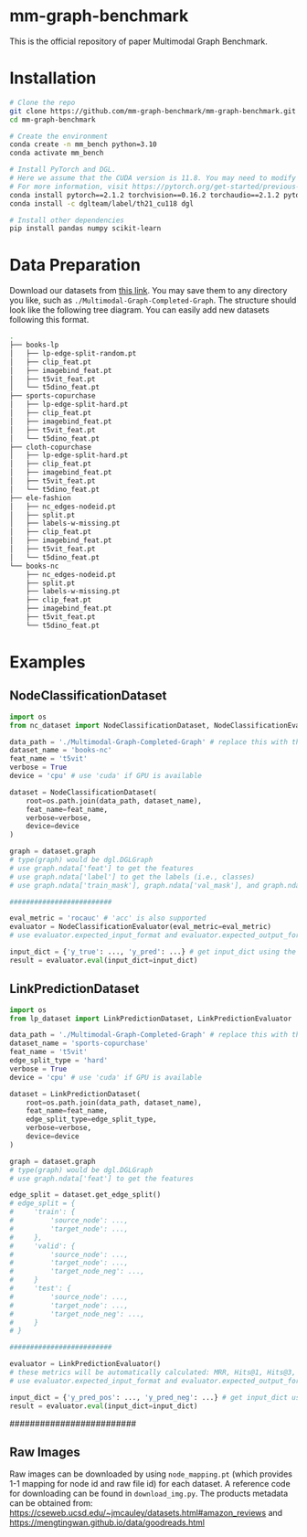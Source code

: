 # mm-graph-benchmark

This is the official repository of paper Multimodal Graph Benchmark.

# Installation

```bash
# Clone the repo
git clone https://github.com/mm-graph-benchmark/mm-graph-benchmark.git
cd mm-graph-benchmark

# Create the environment
conda create -n mm_bench python=3.10
conda activate mm_bench

# Install PyTorch and DGL. 
# Here we assume that the CUDA version is 11.8. You may need to modify this based on your CUDA version. 
# For more information, visit https://pytorch.org/get-started/previous-versions/ and https://www.dgl.ai/pages/start.html
conda install pytorch==2.1.2 torchvision==0.16.2 torchaudio==2.1.2 pytorch-cuda=11.8 -c pytorch -c nvidia
conda install -c dglteam/label/th21_cu118 dgl

# Install other dependencies
pip install pandas numpy scikit-learn
```

# Data Preparation

Download our datasets from [this link](https://huggingface.co/datasets/mm-graph-org/mm-graph). You may save them to any directory you like, such as `./Multimodal-Graph-Completed-Graph`. The structure should look like the following tree diagram. You can easily add new datasets following this format.

```bash
.
├── books-lp
│   ├── lp-edge-split-random.pt
│   ├── clip_feat.pt
│   ├── imagebind_feat.pt
│   ├── t5vit_feat.pt
│   └── t5dino_feat.pt
├── sports-copurchase
│   ├── lp-edge-split-hard.pt
│   ├── clip_feat.pt
│   ├── imagebind_feat.pt
│   ├── t5vit_feat.pt
│   └── t5dino_feat.pt
├── cloth-copurchase
│   ├── lp-edge-split-hard.pt
│   ├── clip_feat.pt
│   ├── imagebind_feat.pt
│   ├── t5vit_feat.pt
│   └── t5dino_feat.pt
├── ele-fashion
│   ├── nc_edges-nodeid.pt
│   ├── split.pt
│   ├── labels-w-missing.pt
│   ├── clip_feat.pt
│   ├── imagebind_feat.pt
│   ├── t5vit_feat.pt
│   └── t5dino_feat.pt
└── books-nc
    ├── nc_edges-nodeid.pt
    ├── split.pt
    ├── labels-w-missing.pt
    ├── clip_feat.pt
    ├── imagebind_feat.pt
    ├── t5vit_feat.pt
    └── t5dino_feat.pt
```

# Examples

## NodeClassificationDataset

```python
import os
from nc_dataset import NodeClassificationDataset, NodeClassificationEvaluator

data_path = './Multimodal-Graph-Completed-Graph' # replace this with the path where you save the datasets
dataset_name = 'books-nc'
feat_name = 't5vit'
verbose = True
device = 'cpu' # use 'cuda' if GPU is available

dataset = NodeClassificationDataset(
	root=os.path.join(data_path, dataset_name),
	feat_name=feat_name,
	verbose=verbose,
	device=device
)

graph = dataset.graph
# type(graph) would be dgl.DGLGraph
# use graph.ndata['feat'] to get the features
# use graph.ndata['label'] to get the labels (i.e., classes)
# use graph.ndata['train_mask'], graph.ndata['val_mask'], and graph.ndata['test_mask'] to get the corresponding masks

#########################

eval_metric = 'rocauc' # 'acc' is also supported
evaluator = NodeClassificationEvaluator(eval_metric=eval_metric)
# use evaluator.expected_input_format and evaluator.expected_output_format to see the details about the format

input_dict = {'y_true': ..., 'y_pred': ...} # get input_dict using the model you trained
result = evaluator.eval(input_dict=input_dict)
```

## LinkPredictionDataset

```python
import os
from lp_dataset import LinkPredictionDataset, LinkPredictionEvaluator

data_path = './Multimodal-Graph-Completed-Graph' # replace this with the path where you save the datasets
dataset_name = 'sports-copurchase'
feat_name = 't5vit'
edge_split_type = 'hard'
verbose = True
device = 'cpu' # use 'cuda' if GPU is available

dataset = LinkPredictionDataset(
	root=os.path.join(data_path, dataset_name),
	feat_name=feat_name,
	edge_split_type=edge_split_type,
	verbose=verbose,
	device=device
)

graph = dataset.graph
# type(graph) would be dgl.DGLGraph
# use graph.ndata['feat'] to get the features

edge_split = dataset.get_edge_split()
# edge_split = {
#     'train': {
#         'source_node': ...,
#         'target_node': ...,
#     },
#     'valid': {
#         'source_node': ...,
#         'target_node': ...,
#         'target_node_neg': ...,
#     }
#     'test': {
#         'source_node': ...,
#         'target_node': ...,
#         'target_node_neg': ...,
#     }
# }

#########################

evaluator = LinkPredictionEvaluator()
# these metrics will be automatically calculated: MRR, Hits@1, Hits@3, and Hits@10
# use evaluator.expected_input_format and evaluator.expected_output_format to see the details about the format

input_dict = {'y_pred_pos': ..., 'y_pred_neg': ...} # get input_dict using the model you trained
result = evaluator.eval(input_dict=input_dict)
```
#########################
## Raw Images

Raw images can be downloaded by using `node_mapping.pt` (which provides 1-1 mapping for node id and raw file id) for each dataset. A reference code for downloading can be found in `download_img.py`.
The products metadata can be obtained from: https://cseweb.ucsd.edu/~jmcauley/datasets.html#amazon_reviews and https://mengtingwan.github.io/data/goodreads.html
